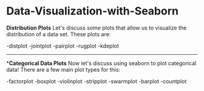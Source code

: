 # Data-Visualization-with-Seaborn

**Distribution Plots**
Let's discuss some plots that allow us to visualize the distribution of a data set. These plots are:

-distplot
-jointplot
-pairplot
-rugplot
-kdeplot
*******
***Categorical Data Plots**
Now let's discuss using seaborn to plot categorical data! There are a few main plot types for this:

-factorplot
-boxplot
-violinplot
-stripplot
-swarmplot
-barplot
-countplot
